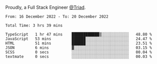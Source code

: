 Proudly, a Full Stack Engineer [@Triad](https://github.com/Triad-Behavioral-Health).
<!--START_SECTION:waka-->

```text
From: 16 December 2022 - To: 20 December 2022

Total Time: 3 hrs 39 mins

TypeScript   1 hr 47 mins    ████████████▒░░░░░░░░░░░░   48.80 %
JavaScript   53 mins         ██████░░░░░░░░░░░░░░░░░░░   24.47 %
HTML         51 mins         ██████░░░░░░░░░░░░░░░░░░░   23.51 %
JSON         6 mins          ▓░░░░░░░░░░░░░░░░░░░░░░░░   03.15 %
SCSS         0 secs          ░░░░░░░░░░░░░░░░░░░░░░░░░   00.04 %
textmate     0 secs          ░░░░░░░░░░░░░░░░░░░░░░░░░   00.03 %
```

<!--END_SECTION:waka-->
